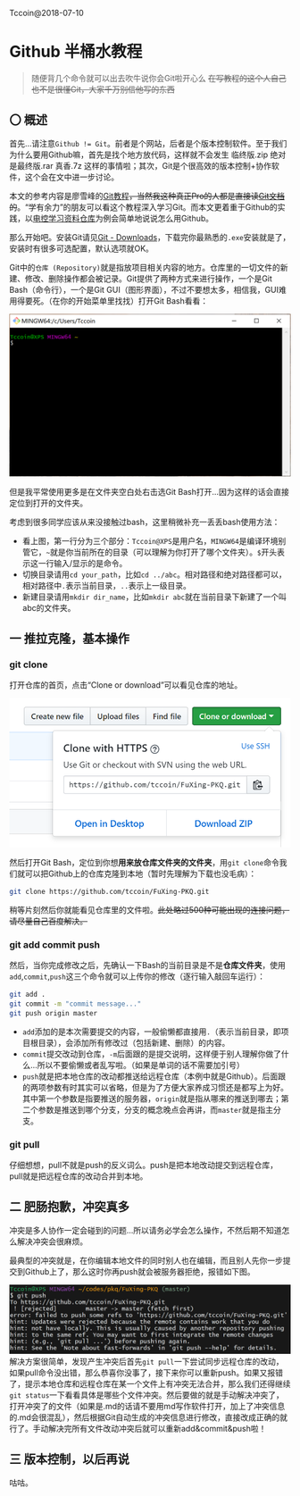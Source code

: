 Tccoin@2018-07-10

# Github 半桶水教程

> 随便背几个命令就可以出去吹牛说你会Git啦开心么
> ~~在写教程的这个人自己也不是很懂Git，大家千万别信他写的东西~~

## 〇 概述

首先…请注意`Github != Git`。前者是个网站，后者是个版本控制软件。至于我们为什么要用Github嘛，首先是找个地方放代码，这样就不会发生 临终版.zip 绝对是最终版.rar 真香.7z 这样的事情啦；其次，Git是个很高效的版本控制+协作软件，这个会在文中进一步讨论。

本文的参考内容是廖雪峰的[Git教程](https://www.liaoxuefeng.com/wiki/0013739516305929606dd18361248578c67b8067c8c017b000)~~，当然我这种真正Pro的人都是直接读[Git文档](https://git-scm.com/docs/)的~~。“学有余力”的朋友可以看这个教程深入学习Git。而本文更着重于Github的实践，以[电控学习资料仓库](https://github.com/tccoin/FuXing-PKQ)为例会简单地说说怎么用Github。

那么开始吧。安装Git请见[Git - Downloads](https://git-scm.com/downloads)，下载完你最熟悉的`.exe`安装就是了，安装时有很多可选配置，默认选项就OK。

Git中的`仓库 (Repository)`就是指放项目相关内容的地方。仓库里的一切文件的新建、修改、删除操作都会被记录。Git提供了两种方式来进行操作，一个是Git Bash（命令行），一个是Git GUI（图形界面），不过不要想太多，相信我，GUI难用得要死。（在你的开始菜单里找找）打开Git Bash看看：

![](assets/image.dd6761c76c0a168a84f9e9ff767d41f5.png)

但是我平常使用更多是在文件夹空白处右击选Git Bash打开…因为这样的话会直接定位到打开的文件夹。

考虑到很多同学应该从来没接触过bash，这里稍微补充一丢丢bash使用方法：

- 看上图，第一行分为三个部分：`Tccoin@XPS`是用户名，`MINGW64`是编译环境别管它，`~`就是你当前所在的目录（可以理解为你打开了哪个文件夹）。`$`开头表示这一行输入/显示的是命令。
- 切换目录请用`cd your_path`，比如`cd ../abc`。相对路径和绝对路径都可以，相对路径中`.`表示当前目录，`..`表示上一级目录。
- 新建目录请用`mkdir dir_name`，比如`mkdir abc`就在当前目录下新建了一个叫abc的文件夹。

## 一 推拉克隆，基本操作

### git clone
打开仓库的首页，点击“Clone or download”可以看见仓库的地址。

![](assets/image.8d3b2c1b29c1f272b579eaed62b5ffc9.png)

然后打开Git Bash，定位到你想**用来放仓库文件夹的文件夹**，用`git clone`命令我们就可以把Github上的仓库克隆到本地（暂时先理解为下载也没毛病）：

```bash
git clone https://github.com/tccoin/FuXing-PKQ.git
```

稍等片刻然后你就能看见仓库里的文件啦。~~此处略过500种可能出现的连接问题，请尽量自己百度解决。~~

### git add commit push
然后，当你完成修改之后，先确认一下Bash的当前目录是不是**仓库文件夹**，使用`add`,`commit`,`push`这三个命令就可以上传你的修改（逐行输入敲回车运行）：
```bash
git add .
git commit -m "commit message..."
git push origin master
```
- `add`添加的是本次需要提交的内容，一般偷懒都直接用`.`（表示当前目录，即项目根目录），会添加所有修改过（包括新建、删除）的内容。
- `commit`提交改动到仓库，`-m`后面跟的是提交说明，这样便于别人理解你做了什么…所以不要偷懒或者乱写啦。（如果是单词的话不需要加引号）
- `push`就是把本地仓库的改动都推送给远程仓库（本例中就是Github）。后面跟的两项参数有时其实可以省略，但是为了方便大家养成习惯还是都写上为好。其中第一个参数是指要推送的服务器，`origin`就是指从哪来的推送到哪去；第二个参数是推送到哪个分支，分支的概念晚点会再讲，而`master`就是指主分支。

### git pull

仔细想想，pull不就是push的反义词么。push是把本地改动提交到远程仓库，pull就是把远程仓库的改动合并到本地。

## 二 肥肠抱歉，冲突真多

冲突是多人协作一定会碰到的问题…所以请务必学会怎么操作，不然后期不知道怎么解决冲突会很麻烦。

最典型的冲突就是，在你编辑本地文件的同时别人也在编辑，而且别人先你一步提交到Github上了，那么这时你再push就会被服务器拒绝，报错如下图。

![1531233461786](assets/1531233461786.png)解决方案很简单，发现产生冲突后首先`git pull`一下尝试同步远程仓库的改动，如果pull命令没出错，那么恭喜你没事了，接下来你可以重新push。如果又报错了，提示本地仓库和远程仓库在某一个文件上有冲突无法合并，那么我们还得继续`git status`一下看看具体是哪些个文件冲突。然后要做的就是手动解决冲突了，打开冲突了的文件（如果是.md的话请不要用md写作软件打开，加上了冲突信息的.md会很混乱），然后根据Git自动生成的冲突信息进行修改，直接改成正确的就行了。手动解决完所有文件改动冲突后就可以重新add&commit&push啦！

## 三 版本控制，以后再说
咕咕。